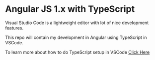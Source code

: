 Angular JS 1.x with TypeScript
==============================

Visual Studio Code is a lightweight editor with lot of nice development features.

This repo will contain my development in Angular using TypeScript in VSCode.

To learn more about how to do TypeScript setup in VSCode [Click Here](http://techmightsolutions.blogspot.in/2016/08/vs-code-setup-typescript-angular-1x.html)